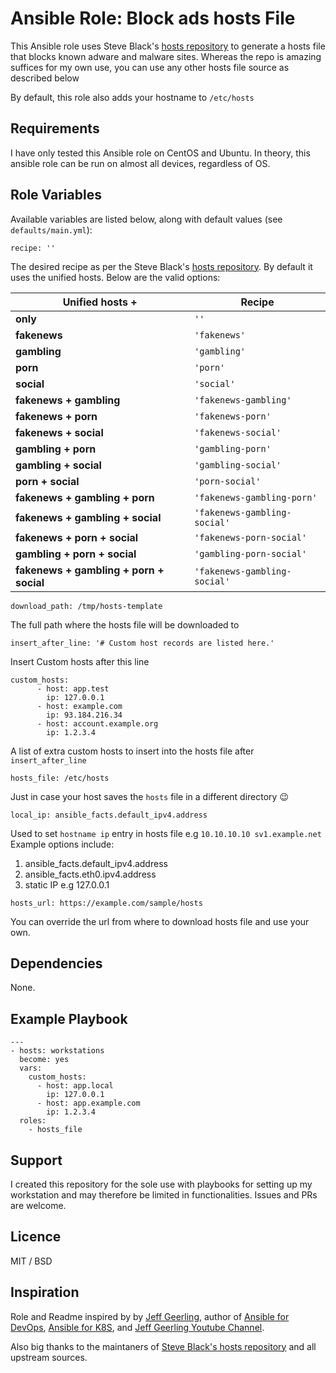 
# Ansible Role: Block ads hosts File

This Ansible role uses Steve Black's [hosts repository](https://github.com/StevenBlack/hosts) to generate a hosts file that blocks known adware and malware sites. Whereas the repo is amazing suffices for my own use, you can use any other hosts file source as described below

By default, this role also adds your hostname to ``/etc/hosts``

## Requirements

I have only tested this Ansible role on CentOS and Ubuntu. In theory, this ansible role can be run on almost all devices, regardless of OS.

## Role Variables
Available variables are listed below, along with default values (see ``defaults/main.yml``):
```
recipe: ''
```
The desired recipe as per the Steve Black's [hosts repository](https://github.com/StevenBlack/hosts). By default it uses the unified hosts. Below are the valid options:


| **Unified hosts** +|Recipe                    |
|--------------------|--------------------------|
| **only**           |`''`                      |
|**fakenews**        |`'fakenews'`              |
|**gambling**        |`'gambling'`              |
|**porn**            |`'porn'`                  |
|**social**          |`'social'`                |
|**fakenews + gambling** |`'fakenews-gambling'`|
|**fakenews + porn**|`'fakenews-porn'`|
|**fakenews + social**|`'fakenews-social'`|
|**gambling + porn**|`'gambling-porn'`|
|**gambling + social**|`'gambling-social'`|
|**porn + social**|`'porn-social'`|
|**fakenews + gambling + porn**|`'fakenews-gambling-porn'`|
|**fakenews + gambling + social**|`'fakenews-gambling-social'`|
|**fakenews + porn + social**|`'fakenews-porn-social'`|
|**gambling + porn + social**|`'gambling-porn-social'`|
|**fakenews + gambling + porn + social**|`'fakenews-gambling-social'`|

```
download_path: /tmp/hosts-template
```
The full path where the hosts file will be downloaded to
```
insert_after_line: '# Custom host records are listed here.'
```
Insert Custom hosts after this line
```
custom_hosts:
      - host: app.test
        ip: 127.0.0.1
      - host: example.com
        ip: 93.184.216.34
      - host: account.example.org
        ip: 1.2.3.4
``` 
A list of extra custom hosts to insert into the hosts file after ``insert_after_line``

```
hosts_file: /etc/hosts
```
Just in case your host saves the `hosts` file in a different directory :wink:

```
local_ip: ansible_facts.default_ipv4.address
```
Used to set `hostname ip` entry in hosts file e.g `10.10.10.10 sv1.example.net` Example options include:

 1. ansible_facts.default_ipv4.address
 2. ansible_facts.eth0.ipv4.address
3. static IP e.g 127.0.0.1

```
hosts_url: https://example.com/sample/hosts
```
You can override the url from where to download hosts file and use your own.

## Dependencies
None.

## Example Playbook
```
---
- hosts: workstations
  become: yes
  vars:
    custom_hosts:
      - host: app.local
        ip: 127.0.0.1
      - host: app.example.com
        ip: 1.2.3.4
  roles:
    - hosts_file
```

## Support

I created this repository for the sole use with playbooks for setting up my workstation and may therefore be limited in functionalities. Issues and PRs are welcome.

## Licence

MIT / BSD

## Inspiration

Role and Readme inspired by by [Jeff Geerling](https://www.jeffgeerling.com/), author of [Ansible for DevOps](https://www.ansiblefordevops.com/), [Ansible for K8S](https://www.ansibleforkubernetes.com/), and [Jeff Geerling Youtube Channel](https://www.youtube.com/user/geerlingguy).

Also big thanks to the maintaners of [Steve Black's hosts repository](https://github.com/StevenBlack/hosts) and all upstream sources.
